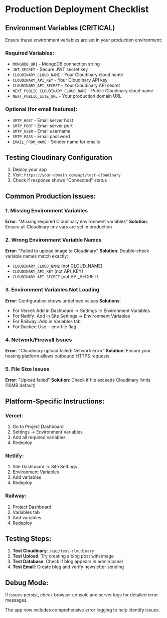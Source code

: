 # Production Deployment Checklist

## Environment Variables (CRITICAL)

Ensure these environment variables are set in your production environment:

### Required Variables:
- `MONGODB_URI` - MongoDB connection string
- `JWT_SECRET` - Secure JWT secret key
- `CLOUDINARY_CLOUD_NAME` - Your Cloudinary cloud name
- `CLOUDINARY_API_KEY` - Your Cloudinary API key
- `CLOUDINARY_API_SECRET` - Your Cloudinary API secret
- `NEXT_PUBLIC_CLOUDINARY_CLOUD_NAME` - Public Cloudinary cloud name
- `NEXT_PUBLIC_SITE_URL` - Your production domain URL

### Optional (for email features):
- `SMTP_HOST` - Email server host
- `SMTP_PORT` - Email server port
- `SMTP_USER` - Email username
- `SMTP_PASS` - Email password
- `EMAIL_FROM_NAME` - Sender name for emails

## Testing Cloudinary Configuration

1. Deploy your app
2. Visit: `https://your-domain.com/api/test-cloudinary`
3. Check if response shows "Connected" status

## Common Production Issues:

### 1. Missing Environment Variables
**Error**: "Missing required Cloudinary environment variables"
**Solution**: Ensure all Cloudinary env vars are set in production

### 2. Wrong Environment Variable Names
**Error**: "Failed to upload image to Cloudinary"
**Solution**: Double-check variable names match exactly:
- `CLOUDINARY_CLOUD_NAME` (not CLOUD_NAME)
- `CLOUDINARY_API_KEY` (not API_KEY)
- `CLOUDINARY_API_SECRET` (not API_SECRET)

### 3. Environment Variables Not Loading
**Error**: Configuration shows undefined values
**Solutions**:
- For Vercel: Add in Dashboard → Settings → Environment Variables
- For Netlify: Add in Site Settings → Environment Variables
- For Railway: Add in Variables tab
- For Docker: Use --env-file flag

### 4. Network/Firewall Issues
**Error**: "Cloudinary upload failed: Network error"
**Solution**: Ensure your hosting platform allows outbound HTTPS requests

### 5. File Size Issues
**Error**: "Upload failed"
**Solution**: Check if file exceeds Cloudinary limits (10MB default)

## Platform-Specific Instructions:

### Vercel:
1. Go to Project Dashboard
2. Settings → Environment Variables
3. Add all required variables
4. Redeploy

### Netlify:
1. Site Dashboard → Site Settings
2. Environment Variables
3. Add variables
4. Redeploy

### Railway:
1. Project Dashboard
2. Variables tab
3. Add variables
4. Redeploy

## Testing Steps:

1. **Test Cloudinary**: `/api/test-cloudinary`
2. **Test Upload**: Try creating a blog post with image
3. **Test Database**: Check if blog appears in admin panel
4. **Test Email**: Create blog and verify newsletter sending

## Debug Mode:

If issues persist, check browser console and server logs for detailed error messages.

The app now includes comprehensive error logging to help identify issues.
